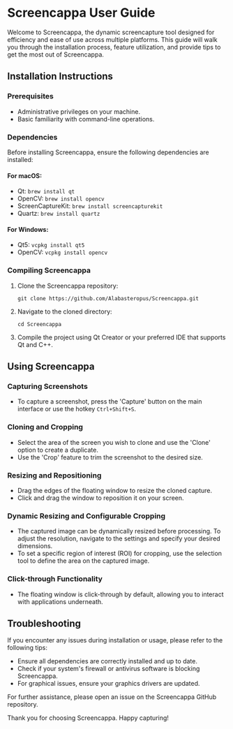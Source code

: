 # Screencappa User Guide

Welcome to Screencappa, the dynamic screencapture tool designed for efficiency and ease of use across multiple platforms. This guide will walk you through the installation process, feature utilization, and provide tips to get the most out of Screencappa.

## Installation Instructions

### Prerequisites
- Administrative privileges on your machine.
- Basic familiarity with command-line operations.

### Dependencies
Before installing Screencappa, ensure the following dependencies are installed:

#### For macOS:
- Qt: `brew install qt`
- OpenCV: `brew install opencv`
- ScreenCaptureKit: `brew install screencapturekit`
- Quartz: `brew install quartz`

#### For Windows:
- Qt5: `vcpkg install qt5`
- OpenCV: `vcpkg install opencv`

### Compiling Screencappa
1. Clone the Screencappa repository:
   ```
   git clone https://github.com/Alabasteropus/Screencappa.git
   ```
2. Navigate to the cloned directory:
   ```
   cd Screencappa
   ```
3. Compile the project using Qt Creator or your preferred IDE that supports Qt and C++.

## Using Screencappa

### Capturing Screenshots
- To capture a screenshot, press the 'Capture' button on the main interface or use the hotkey `Ctrl+Shift+S`.

### Cloning and Cropping
- Select the area of the screen you wish to clone and use the 'Clone' option to create a duplicate.
- Use the 'Crop' feature to trim the screenshot to the desired size.

### Resizing and Repositioning
- Drag the edges of the floating window to resize the cloned capture.
- Click and drag the window to reposition it on your screen.

### Dynamic Resizing and Configurable Cropping
- The captured image can be dynamically resized before processing. To adjust the resolution, navigate to the settings and specify your desired dimensions.
- To set a specific region of interest (ROI) for cropping, use the selection tool to define the area on the captured image.

### Click-through Functionality
- The floating window is click-through by default, allowing you to interact with applications underneath.

## Troubleshooting

If you encounter any issues during installation or usage, please refer to the following tips:

- Ensure all dependencies are correctly installed and up to date.
- Check if your system's firewall or antivirus software is blocking Screencappa.
- For graphical issues, ensure your graphics drivers are updated.

For further assistance, please open an issue on the Screencappa GitHub repository.

Thank you for choosing Screencappa. Happy capturing!
